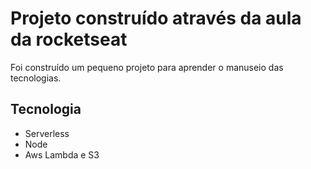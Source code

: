 # Projeto construído através da aula da rocketseat
Foi construído um pequeno projeto para aprender o manuseio das tecnologias.

## Tecnologia
- Serverless
- Node
- Aws Lambda e S3
